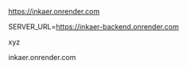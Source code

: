 https://inkaer.onrender.com

SERVER_URL=https://inkaer-backend.onrender.com

xyz

inkaer.onrender.com